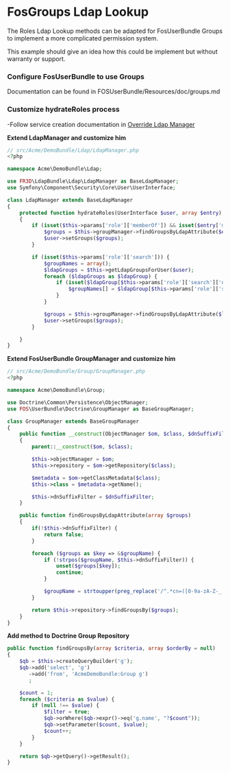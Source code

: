 FosGroups Ldap Lookup
=====================

The Roles Ldap Lookup methods can be adapted for FosUserBundle Groups to implement a more complicated permission system.

This example should give an idea how this could be implement but without warranty or support.

### Configure FosUserBundle to use Groups
Documentation can be found in FOSUserBundle/Resources/doc/groups.md

### Customize hydrateRoles process
-Follow service creation documentation in [Override Ldap Manager](cookbook/override_ldap-manager.md)

**Extend LdapManager and customize him**

```` php
// src/Acme/DemoBundle/Ldap/LdapManager.php
<?php

namespace Acme\DemoBundle\Ldap;

use FR3D\LdapBundle\Ldap\LdapManager as BaseLdapManager;
use Symfony\Component\Security\Core\User\UserInterface;

class LdapManager extends BaseLdapManager
{
    protected function hydrateRoles(UserInterface $user, array $entry)
    {
        if (isset($this->params['role']['memberOf']) && isset($entry['memberof'])) {
            $groups = $this->groupManager->findGroupsByLdapAttribute($entry['memberof']);
            $user->setGroups($groups);
        }

        if (isset($this->params['role']['search'])) {
            $groupNames = array();
            $ldapGroups = $this->getLdapGroupsForUser($user);
            foreach ($ldapGroups as $ldapGroup) {
                if (isset($ldapGroup[$this->params['role']['search']['nameAttribute']])) {
                    $groupNames[] = $ldapGroup[$this->params['role']['search']['nameAttribute']];
                }
            }

            $groups = $this->groupManager->findGroupsByLdapAttribute($ldapGroups);
            $user->setGroups($groups);
        }

    }
}
````

**Extend FosUserBundle GroupManager and customize him**

```` php
// src/Acme/DemoBundle/Group/GroupManager.php
<?php

namespace Acme\DemoBundle\Group;

use Doctrine\Common\Persistence\ObjectManager;
use FOS\UserBundle\Doctrine\GroupManager as BaseGroupManager;

class GroupManager extends BaseGroupManager
{
    public function __construct(ObjectManager $om, $class, $dnSuffixFilter)
    {
        parent::__construct($om, $class);

        $this->objectManager = $om;
        $this->repository = $om->getRepository($class);

        $metadata = $om->getClassMetadata($class);
        $this->class = $metadata->getName();

        $this->dnSuffixFilter = $dnSuffixFilter;
    }

    public function findGroupsByLdapAttribute(array $groups)
    {
        if(!$this->dnSuffixFilter) {
            return false;
        }

        foreach ($groups as $key => &$groupName) {
            if (!strpos($groupName, $this->dnSuffixFilter)) {
                unset($groups[$key]);
                continue;
            }

            $groupName = strtoupper(preg_replace('/^.*cn=([0-9a-zA-Z-_ ]*),.*$/', '\1', $groupName));
        }

        return $this->repository->findGroupsBy($groups);
    }
}
````

**Add method to Doctrine Group Repository**
```` php
public function findGroupsBy(array $criteria, array $orderBy = null)
{
    $qb = $this->createQueryBuilder('g');
    $qb->add('select', 'g')
       ->add('from', 'AcmeDemoBundle:Group g')
       ;

    $count = 1;
    foreach ($criteria as $value) {
        if (null !== $value) {
            $filter = true;
            $qb->orWhere($qb->expr()->eq('g.name', "?$count"));
            $qb->setParameter($count, $value);
            $count++;
        }
    }

    return $qb->getQuery()->getResult();
}
````